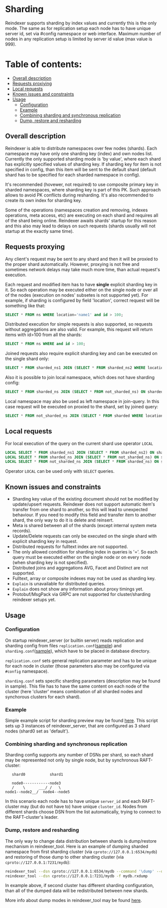 # Sharding

Reindexer supports sharding by index values and currently this is the only mode. The same as for replication setup each node has to have unique server id, set via #config namespace or web interface. Maximum number of nodes in any replication setup is limited by server id value (max value is 999).

# Table of contents:
- [Overall description](#overall-description)
- [Requests proxiying](#requests-proxying)
- [Local requests](#local-requests)
- [Known issues and constraints](#known-issues-and-constraints)
- [Usage](#usage)
  - [Configuration](#configuration)
  - [Example](#example)
  - [Combining sharding and synchronous replication](#combining-sharding-and-synchronous-replication)
  - [Dump, restore and resharding](#dump-restore-and-resharding)

## Overall description

Reindexer is able to distribute namespaces over few nodes (shards). Each namespace may have only one sharding key (index) and own nodes list. Currently the only supported sharding mode is 'by value', where each shard has explicitly specified values of sharding key. If sharding key for item is not specified in config, than this item will be sent to the default shard (default shard has to be specified for each sharded namespace in config).

It's recommended (hovewer, not required) to use composite primary key in sharded namespaces, where sharding key is part of this PK. Such approach allows to avoid PK conflicts during resharding. It's also recommended to create its own index for sharding key.

Some of the operations (namespaces creation and removing, indexes operations, meta access, etc) are executing on each shard and requires all of the shard being online. Reindexer awaits shards' startup for this reason and this also may lead to delays on such requests (shards usually will not startup at the exactly same time).

## Requests proxying

Any client's request may be sent to any shard and then it will be proxied to the proper shard automatically. However, proxying is not free and sometimes network delays may take much more time, than actual request's execution.

Each request and modified item has to have **single** explicit sharding key in it. So each operation may be executed either on the single node or over all of the nodes (execution on nodes' subsetes is not supported yet). For example, if sharding is configured by field 'location', correct request will be something like that:

```SQL
SELECT * FROM ns WHERE location='name1' and id > 100;
```

Distributed execution for simple requests is also supported, so requests without aggregations are also valid. For example, this request will return items with id>100 from all the shards:

```SQL
SELECT * FROM ns WHERE and id > 100;
```

Joined requests also require explicit sharding key and can be executed on the single shard only:

```SQL
SELECT * FROM sharded_ns1 JOIN (SELECT * FROM sharded_ns2 WHERE location='name1') ON sharded_ns1.id=sharded_ns2.id WHERE location='name1';
```

Also it is possible to join local namespace, which does not have sharding config:

```SQL
SELECT * FROM sharded_ns JOIN (SELECT * FROM not_sharded_ns) ON sharded_ns.id=not_sharded_ns.id WHERE location='name1';
```

Local namespace may also be used as left namespace in join-query. In this case request will be executed on proxied to the shard, set by joined query:

```SQL
SELECT * FROM not_sharded_ns JOIN (SELECT * FROM sharded WHERE location='name1') ON sharded_ns.id=not_sharded_ns.id;
```


## Local requests


For local execution of the query on the current shard use operator `LOCAL`

```SQL
LOCAL SELECT * FROM sharded_ns1 JOIN (SELECT * FROM sharded_ns2) ON sharded_ns1.id=sharded_ns2.id;
LOCAL SELECT * FROM sharded_ns JOIN (SELECT * FROM not_sharded_ns) ON sharded_ns.id=not_sharded_ns.id;
LOCAL SELECT * FROM not_sharded_ns JOIN (SELECT * FROM sharded_ns) ON sharded_ns.id=not_sharded_ns.id;
```

Operator `LOCAL` can be used only with `SELECT` queries.


## Known issues and constraints

- Sharding key value of the existing document should not be modified by update/upsert requests. Reindexer does not support automatic item's transfer from one shard to another, so this will lead to unexpected behaviour. If you need to modify this field and transfer item to another shard, the only way to do it is delete and reinsert.
- Meta is shared between all of the shards (except internal system meta records).
- Update/Delete requests can only be executed on the single shard with explicit sharding key in request.
- Distributed requests for fulltext index are not supported.
- The only allowed condition for sharding index in queries is '='. So each query must be executed either on the single node or on every node (when sharding key is not specified).
- Distributed joins and aggregations AVG, Facet and Distinct are not supported.
- Fulltext, array or composite indexes may not be used as sharding key.
- `Explain` is unavailable for distributed queries.
- `Explain` does not show any information about proxy timings yet.
- Protobuf/MsgPack via GRPC are not supported for cluster/sharding reindexer setups yet.

## Usage

### Configuration

On startup reindexer_server (or builtin server) reads replication and sharding config from files `replication.conf`([sample](cpp_src/cluster/replication.conf)) and `sharding.conf`([sample](cpp_src/cluster/sharding/sharding.conf)), which have to be placed in database directory.

`replication.conf` sets general replication parameter and has to be unique for each node in cluster (those parameters also may be configured via `#config` namespace).

`sharding.conf` sets specific sharding parameters (description may be found in sample). This file has to have the same content on each node of the cluster (here 'cluster' means combination of all sharded nodes and synchorous clusters for each shard).


### Example

Simple example script for sharding preview may be found [here](cpp_src/cluster/examples/sharding_preview.sh). This script sets up 3 instances of reindexer_server, that are configured as 3 shard nodes (shard0 set as 'default').


### Combining sharding and synchronous replication

Sharding config supports any number of DSNs per shard, so each shard may be represented not only by single node, but by synchronous RAFT-cluster:

```
   shard0           shard1
   
   node0------------node3
   /    \      ___/ /   \
node1--node2__/  node4--node5

```

In this scenario each node has to have unique `server_id` and each RAFT-cluster may (but do not have to) have unique `cluster_id`. Nodes from different shards choose DSN from the list automatically, trying to connect to the RAFT-cluster's leader.


### Dump, restore and resharding

The only way to change data distribution between shards is dump/restore mechanism in reindexer_tool. Here is an example of dumping sharded namespace from first sharding cluster (via `cproto://127.0.0.1:6534/mydb`) and restoring of those dump to other sharding cluster (via `cproto://127.0.0.1:7231/mydb`):

```sh
reindexer_tool --dsn cproto://127.0.0.1:6534/mydb --command '\dump' --dump-mode=sharded_only --output mydb.rxdump
reindexer_tool --dsn cproto://127.0.0.1:7231/mydb -f mydb.rxdump
```

In example above, if second cluster has different sharding configuration, than all of the dumped data will be redistributed between new shards.

More info about dump modes in reindexer_tool may be found [here](cpp_src/cmd/reindexer_tool/readme.md#dump-modes).

